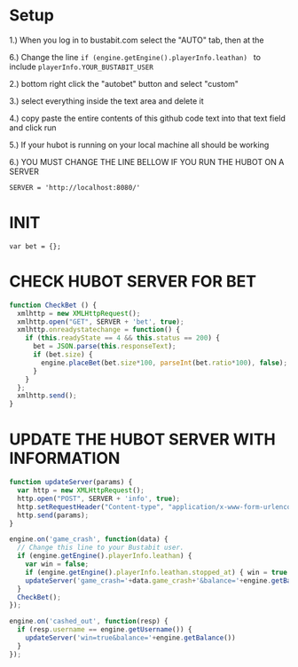 # Setup

1.) When you log in to bustabit.com select the "AUTO" tab, then at the

6.) Change the line `if (engine.getEngine().playerInfo.leathan) ` to include `playerInfo.YOUR_BUSTABIT_USER`

2.) bottom right click the "autobet" button and select "custom"

3.) select everything inside the text area and delete it

4.) copy paste the entire contents of this github code text into that text field and click run

5.) If your hubot is running on your local machine all should be working

6.) YOU MUST CHANGE THE LINE BELLOW IF YOU RUN THE HUBOT ON A SERVER

```SERVER = 'http://localhost:8080/'```

# INIT

```var bet = {};```

# CHECK HUBOT SERVER FOR BET

```javascript
function CheckBet () {
  xmlhttp = new XMLHttpRequest();
  xmlhttp.open("GET", SERVER + 'bet', true);
  xmlhttp.onreadystatechange = function() {
    if (this.readyState == 4 && this.status == 200) {
      bet = JSON.parse(this.responseText);
      if (bet.size) {
        engine.placeBet(bet.size*100, parseInt(bet.ratio*100), false);
      }
    }
  };
  xmlhttp.send();
}
``` 
# UPDATE THE HUBOT SERVER WITH INFORMATION

```javascript
function updateServer(params) {
  var http = new XMLHttpRequest();
  http.open("POST", SERVER + 'info', true);
  http.setRequestHeader("Content-type", "application/x-www-form-urlencoded");
  http.send(params);
}

engine.on('game_crash', function(data) {
  // Change this line to your Bustabit user.
  if (engine.getEngine().playerInfo.leathan) {
    var win = false;
    if (engine.getEngine().playerInfo.leathan.stopped_at) { win = true } 
    updateServer('game_crash='+data.game_crash+'&balance='+engine.getBalance()+'&win='+win)
  }
  CheckBet();
});

engine.on('cashed_out', function(resp) {
  if (resp.username == engine.getUsername()) {
    updateServer('win=true&balance='+engine.getBalance())
  }
});
```

